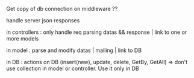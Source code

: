 Get copy of db connection on middleware ?? 

handle server json responses


in controllers : only handle req parsing datas && response | link to one or more models

in model : parse and modify datas | mailing | link to DB 

in DB : actions on DB (insert(new), update, delete, GetBy, GetAll)
=> don't use collection in model or controller. Use it only in DB